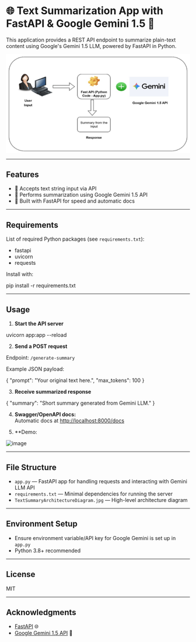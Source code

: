 # 🌐 Text Summarization App with FastAPI & Google Gemini 1.5 🚀

This application provides a REST API endpoint to summarize plain-text content using Google's Gemini 1.5 LLM, powered by FastAPI in Python.

![Text Summarization Architecture](TextSummaryArchitectureDiagram.jpg)

---

## Features

- 📝 Accepts text string input via API
- 🤖 Performs summarization using Google Gemini 1.5 API
- 🚀 Built with FastAPI for speed and automatic docs

---

## Requirements

List of required Python packages (see `requirements.txt`):

- fastapi
- uvicorn
- requests

Install with:

pip install -r requirements.txt


---

## Usage

1. **Start the API server**

uvicorn app:app --reload


2. **Send a POST request**

Endpoint: `/generate-summary`

Example JSON payload:

{
"prompt": "Your original text here.",
"max_tokens": 100
}


3. **Receive summarized response**

{
"summary": "Short summary generated from Gemini LLM."
}

4. **Swagger/OpenAPI docs:**  
Automatic docs at [http://localhost:8000/docs](http://localhost:8000/docs)

5. **Demo:

<img width="887" height="513" alt="image" src="https://github.com/user-attachments/assets/3cdee5fa-2470-4807-a0dc-534ab0d4fc74" />


---

## File Structure

- `app.py` — FastAPI app for handling requests and interacting with Gemini LLM API
- `requirements.txt` — Minimal dependencies for running the server
- `TextSummaryArchitectureDiagram.jpg` — High-level architecture diagram

---

## Environment Setup

- Ensure environment variable/API key for Google Gemini is set up in `app.py`
- Python 3.8+ recommended

---

## License

MIT

---

## Acknowledgments

- [FastAPI](https://fastapi.tiangolo.com/) 🌐
- [Google Gemini 1.5 API](https://ai.google.dev/) 🤖
